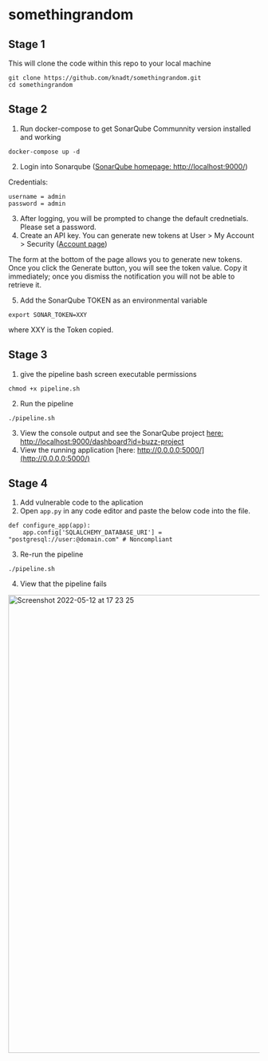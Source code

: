 # somethingrandom

## Stage 1

This will clone the code within this repo to your local machine
```
git clone https://github.com/knadt/somethingrandom.git
cd somethingrandom
```

## Stage 2
1. Run docker-compose to get SonarQube Communnity version installed and working
```
docker-compose up -d
```
2. Login into Sonarqube ([SonarQube homepage: http://localhost:9000/](http://localhost:9000/))

Credentials:
```
username = admin
password = admin
```

3. After logging, you will be prompted to change the default crednetials. Please set a password.
4. Create an API key.
You can generate new tokens at User > My Account > Security ([Account page](http://localhost:9000/account/security/))

The form at the bottom of the page allows you to generate new tokens. Once you click the Generate button, you will see the token value. Copy it immediately; once you dismiss the notification you will not be able to retrieve it.

5. Add the SonarQube TOKEN as an environmental variable
```
export SONAR_TOKEN=XXY
```
where XXY is the Token copied.

## Stage 3

1. give the pipeline bash screen executable permissions
```
chmod +x pipeline.sh
```
2. Run the pipeline
```
./pipeline.sh
```
3. View the console output and see the SonarQube project [here: http://localhost:9000/dashboard?id=buzz-project](http://localhost:9000/dashboard?id=buzz-project)
4. View the running application [here: http://0.0.0.0:5000/](http://0.0.0.0:5000/)

## Stage 4
1. Add vulnerable code to the aplication
2. Open `app.py` in any code editor and paste the below code into the file.
```
def configure_app(app):
    app.config['SQLALCHEMY_DATABASE_URI'] = "postgresql://user:@domain.com" # Noncompliant
```
3. Re-run the pipeline
```
./pipeline.sh
```
4. View that the pipeline fails
<img width="918" alt="Screenshot 2022-05-12 at 17 23 25" src="https://user-images.githubusercontent.com/16526578/168122939-2499911e-cd30-4e28-8c41-2c4ba5797642.png">
